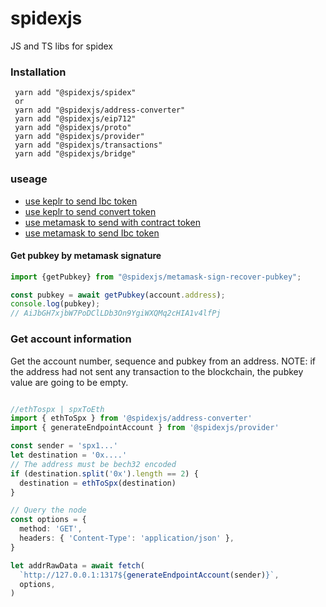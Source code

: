 # spidexjs

JS and TS libs for spidex

### Installation
```
 yarn add "@spidexjs/spidex"
 or
 yarn add "@spidexjs/address-converter"
 yarn add "@spidexjs/eip712"
 yarn add "@spidexjs/proto"
 yarn add "@spidexjs/provider"
 yarn add "@spidexjs/transactions"
 yarn add "@spidexjs/bridge"
```

### useage

- [use keplr to send Ibc token](https://github.com/pngfi/spidexjs/blob/main/packages/bridge/src/transfer/sendIbcToken.ts)
- [use keplr to send convert token](https://github.com/pngfi/spidexjs/blob/main/packages/bridge/src/transfer/sendConvertCoin.ts)
- [use metamask to send with contract token](https://github.com/pngfi/spidexjs/blob/main/packages/bridge/src/transfer/sendContractEip712Token.ts)
- [use metamask to send Ibc token](https://github.com/pngfi/spidexjs/blob/main/packages/bridge/src/transfer/sendIbcEip712Token.ts)

#### Get pubkey by metamask signature
```ts
import {getPubkey} from "@spidexjs/metamask-sign-recover-pubkey";

const pubkey = await getPubkey(account.address);
console.log(pubkey);
// AiJbGH7xjbW7PoDClLDb3On9YgiWXQMq2cHIA1v4lfPj
```

### Get account information

Get the account number, sequence and pubkey from an address.
NOTE: if the address had not sent any transaction to the blockchain, the pubkey value are going to be empty.

```ts

//ethTospx | spxToEth
import { ethToSpx } from '@spidexjs/address-converter'
import { generateEndpointAccount } from '@spidexjs/provider'

const sender = 'spx1...'
let destination = '0x....'
// The address must be bech32 encoded
if (destination.split('0x').length == 2) {
  destination = ethToSpx(destination)
}

// Query the node
const options = {
  method: 'GET',
  headers: { 'Content-Type': 'application/json' },
}

let addrRawData = await fetch(
  `http://127.0.0.1:1317${generateEndpointAccount(sender)}`,
  options,
)
